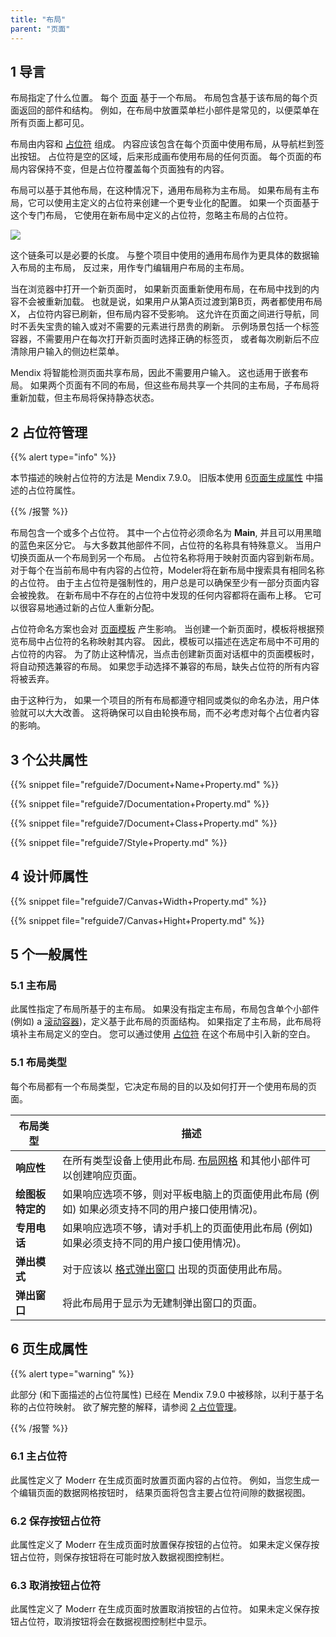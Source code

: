 ```yaml
---
title: "布局"
parent: "页面"
---
```


## 1 导言

布局指定了什么位置。 每个 [页面](page) 基于一个布局。 布局包含基于该布局的每个页面返回的部件和结构。 例如，在布局中放置菜单栏小部件是常见的，以便菜单在所有页面上都可见。

布局由内容和 [占位符](placeholder) 组成。 内容应该包含在每个页面中使用布局，从导航栏到签出按钮。 占位符是空的区域，后来形成画布使用布局的任何页面。 每个页面的布局内容保持不变，但是占位符覆盖每个页面独有的内容。

布局可以基于其他布局，在这种情况下，通用布局称为主布局。 如果布局有主布局，它可以使用主定义的占位符来创建一个更专业化的配置。 如果一个页面基于这个专门布局， 它使用在新布局中定义的占位符，忽略主布局的占位符。

![](attachments/16713875/16843991.png)

这个链条可以是必要的长度。 与整个项目中使用的通用布局作为更具体的数据输入布局的主布局， 反过来，用作专门编辑用户布局的主布局。

当在浏览器中打开一个新页面时， 如果新页面重新使用布局，在布局中找到的内容不会被重新加载。 也就是说，如果用户从第A页过渡到第B页，两者都使用布局X， 占位符内容已刷新，但布局内容不受影响。 这允许在页面之间进行导航，同时不丢失宝贵的输入或对不需要的元素进行昂贵的刷新。 示例场景包括一个标签容器，不需要用户在每次打开新页面时选择正确的标签页， 或者每次刷新后不应清除用户输入的侧边栏菜单。

Mendix 将智能检测页面共享布局，因此不需要用户输入。 这也适用于嵌套布局。 如果两个页面有不同的布局，但这些布局共享一个共同的主布局，子布局将重新加载，但主布局将保持静态状态。

## 2 占位符管理<a name="phm"></a>

{{% alert type="info" %}}

本节描述的映射占位符的方法是 Mendix 7.9.0。 旧版本使用 [6页面生成属性](#pgp) 中描述的占位符属性。

{{% /报警 %}}

布局包含一个或多个占位符。 其中一个占位符必须命名为 **Main**, 并且可以用黑暗的蓝色来区分它。 与大多数其他部件不同，占位符的名称具有特殊意义。 当用户切换页面从一个布局到另一个布局。 占位符名称将用于映射页面内容到新布局。 对于每个在当前布局中有内容的占位符，Modeler将在新布局中搜索具有相同名称的占位符。 由于主占位符是强制性的，用户总是可以确保至少有一部分页面内容会被挽救。 在新布局中不存在的占位符中发现的任何内容都将在画布上移。 它可以很容易地通过新的占位人重新分配。

占位符命名方案也会对 [页面模板](page-templates) 产生影响。 当创建一个新页面时，模板将根据预览布局中占位符的名称映射其内容。 因此，模板可以描述在选定布局中不可用的占位符的内容。 为了防止这种情况，当点击创建新页面对话框中的页面模板时，将自动预选兼容的布局。 如果您手动选择不兼容的布局，缺失占位符的所有内容将被丢弃。

由于这种行为， 如果一个项目的所有布局都遵守相同或类似的命名办法，用户体验就可以大大改善。 这将确保可以自由轮换布局，而不必考虑对每个占位者内容的影响。

## 3 个公共属性

{{% snippet file="refguide7/Document+Name+Property.md" %}}

{{% snippet file="refguide7/Documentation+Property.md" %}}

{{% snippet file="refguide7/Document+Class+Property.md" %}}

{{% snippet file="refguide7/Style+Property.md" %}}

## 4 设计师属性

{{% snippet file="refguide7/Canvas+Width+Property.md" %}}

{{% snippet file="refguide7/Canvas+Hight+Property.md" %}}

## 5 个一般属性

### 5.1 主布局

此属性指定了布局所基于的主布局。 如果没有指定主布局，布局包含单个小部件 (例如) a [滚动容器](scroll-container))，定义基于此布局的页面结构。 如果指定了主布局，此布局将填补主布局定义的空白。 您可以通过使用 [占位符](placeholder) 在这个布局中引入新的空白。

### 5.1 布局类型<a name="layout-type"></a>

每个布局都有一个布局类型，它决定布局的目的以及如何打开一个使用布局的页面。

| 布局类型       | 描述                                                                   |
| ---------- | -------------------------------------------------------------------- |
| **响应性**    | 在所有类型设备上使用此布局. [布局网格](layout-grid) 和其他小部件可以创建响应页面。                   |
| **绘图板特定的** | 如果响应选项不够，则对平板电脑上的页面使用此布局 (例如) 如果必须支持不同的用户接口使用情况)。                    |
| **专用电话**   | 如果响应选项不够，请对手机上的页面使用此布局 (例如) 如果必须支持不同的用户接口使用情况)。                      |
| **弹出模式**   | 对于应该以 [格式弹出窗口](https://www.wikiwand.com/en/Modal_window) 出现的页面使用此布局。 |
| **弹出窗口**   | 将此布局用于显示为无建制弹出窗口的页面。                                                 |

## 6 页生成属性<a name="pgp"></a>

{{% alert type="warning" %}}

此部分 (和下面描述的占位符属性) 已经在 Mendix 7.9.0 中被移除，以利于基于名称的占位符映射。 欲了解完整的解释，请参阅 [2 占位管理](#phm)。

{{% /报警 %}}

### 6.1 主占位符

此属性定义了 Moderr 在生成页面时放置页面内容的占位符。 例如，当您生成一个编辑页面的数据网格按钮时， 结果页面将包含主要占位符间隙的数据视图。

### 6.2 保存按钮占位符

此属性定义了 Moderr 在生成页面时放置保存按钮的占位符。 如果未定义保存按钮占位符，则保存按钮将在可能时放入数据视图控制栏。

### 6.3 取消按钮占位符

此属性定义了 Moderr 在生成页面时放置取消按钮的占位符。 如果未定义保存按钮占位符，取消按钮将会在数据视图控制栏中显示。
